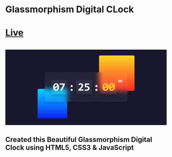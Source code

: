 # Glassmorphism Digital CLock

# [Live](https://glassmorphismdigitalclock.netlify.app/)

<br>

<img src = 'Screenshot.png'>

<br>

## Created this Beautiful Glassmorphism Digital Clock using HTML5, CSS3 & JavaScript